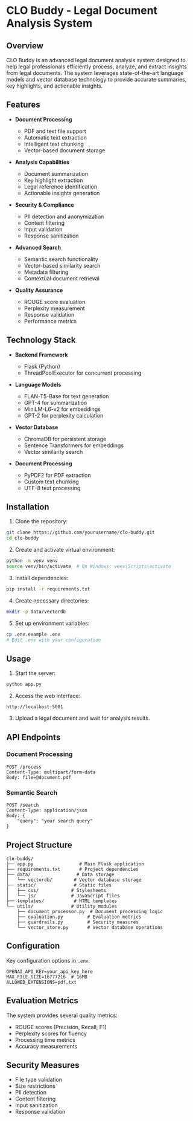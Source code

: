 # CLO Buddy - Legal Document Analysis System

## Overview
CLO Buddy is an advanced legal document analysis system designed to help legal professionals efficiently process, analyze, and extract insights from legal documents. The system leverages state-of-the-art language models and vector database technology to provide accurate summaries, key highlights, and actionable insights.

## Features
- **Document Processing**
  - PDF and text file support
  - Automatic text extraction
  - Intelligent text chunking
  - Vector-based document storage

- **Analysis Capabilities**
  - Document summarization
  - Key highlight extraction
  - Legal reference identification
  - Actionable insights generation

- **Security & Compliance**
  - PII detection and anonymization
  - Content filtering
  - Input validation
  - Response sanitization

- **Advanced Search**
  - Semantic search functionality
  - Vector-based similarity search
  - Metadata filtering
  - Contextual document retrieval

- **Quality Assurance**
  - ROUGE score evaluation
  - Perplexity measurement
  - Response validation
  - Performance metrics

## Technology Stack
- **Backend Framework**
  - Flask (Python)
  - ThreadPoolExecutor for concurrent processing

- **Language Models**
  - FLAN-T5-Base for text generation
  - GPT-4 for summarization
  - MiniLM-L6-v2 for embeddings
  - GPT-2 for perplexity calculation

- **Vector Database**
  - ChromaDB for persistent storage
  - Sentence Transformers for embeddings
  - Vector similarity search

- **Document Processing**
  - PyPDF2 for PDF extraction
  - Custom text chunking
  - UTF-8 text processing

## Installation

1. Clone the repository:
```bash
git clone https://github.com/yourusername/clo-buddy.git
cd clo-buddy
```

2. Create and activate virtual environment:
```bash
python -m venv venv
source venv/bin/activate  # On Windows: venv\Scripts\activate
```

3. Install dependencies:
```bash
pip install -r requirements.txt
```

4. Create necessary directories:
```bash
mkdir -p data/vectordb
```

5. Set up environment variables:
```bash
cp .env.example .env
# Edit .env with your configuration
```

## Usage

1. Start the server:
```bash
python app.py
```

2. Access the web interface:
```
http://localhost:5001
```

3. Upload a legal document and wait for analysis results.

## API Endpoints

### Document Processing
```http
POST /process
Content-Type: multipart/form-data
Body: file=@document.pdf
```

### Semantic Search
```http
POST /search
Content-Type: application/json
Body: {
    "query": "your search query"
}
```

## Project Structure
```
clo-buddy/
├── app.py                 # Main Flask application
├── requirements.txt       # Project dependencies
├── data/                 # Data storage
│   └── vectordb/        # Vector database storage
├── static/              # Static files
│   ├── css/            # Stylesheets
│   └── js/             # JavaScript files
├── templates/           # HTML templates
└── utils/              # Utility modules
    ├── document_processor.py  # Document processing logic
    ├── evaluation.py         # Evaluation metrics
    ├── guardrails.py         # Security measures
    └── vector_store.py       # Vector database operations
```

## Configuration

Key configuration options in `.env`:
```env
OPENAI_API_KEY=your_api_key_here
MAX_FILE_SIZE=16777216  # 16MB
ALLOWED_EXTENSIONS=pdf,txt
```

## Evaluation Metrics

The system provides several quality metrics:
- ROUGE scores (Precision, Recall, F1)
- Perplexity scores for fluency
- Processing time metrics
- Accuracy measurements

## Security Measures

- File type validation
- Size restrictions
- PII detection
- Content filtering
- Input sanitization
- Response validation
